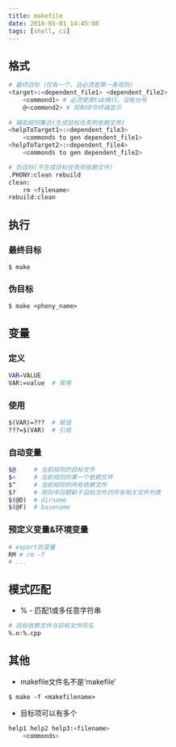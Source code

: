 ```yaml
---
title: makefile
date: 2018-05-01 14:45:08
tags: [shell, ci]
---
```


## 格式
```bash
# 最终目标（仅有一个，且必须是第一条规则）
<target>:<dependent_file1> <dependent_file2>
    <commond1> # 必须使用tab换行，没有分号
    @<commond2> # 抑制命令终端显示
    
# 辅助规则集合(生成目标任务所依赖文件)
<helpToTarget1>:<dependent_file3>
    <commonds to gen dependent_file1>
<helpToTarget2>:<dependent_file4>
    <commonds to gen dependent_file2>

# 伪目标(不生成目标任务所依赖文件)
.PHONY:clean rebuild
clean:
    rm <filename>
rebuild:clean
```

## 执行

### 最终目标
```
$ make
```

### 伪目标
```
$ make <phony_name>
```

## 变量

### 定义
```bash
VAR=VALUE
VAR:=value  # 常用
```

### 使用
```bash
$(VAR)=???  # 赋值
???=$(VAR)  # 引用
```

### 自动变量
```bash
$@     # 当前规则的目标文件
$<     # 当前规则的第一个依赖文件
$^     # 当前规则的所有依赖文件
$?     # 规则中日期新于目标文件的所有相关文件列表
$(@D)  # dirname
$(@F)  # basename
```

### 预定义变量&环境变量
```bash
# export的变量
RM # rm -f
# ...
```

## 模式匹配
- % - 匹配1或多任意字符串

```bash
# 目标依赖文件与目标文件同名
%.o:%.cpp
```

## 其他
- makefile文件名不是'makefile'

```
$ make -f <makefilename>
```

- 目标项可以有多个

```bash
help1 help2 help3:<filename>
    <commonds>
```
